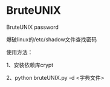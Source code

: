 # BruteUNIX
BruteUNIX password

爆破linux的/etc/shadow文件查找密码

使用方法：

1、安装依赖库crypt

2、python bruteUNIX.py -d <字典文件>
